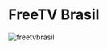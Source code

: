 # FreeTV Brasil
![freetvbrasil](https://github.com/user-attachments/assets/91bc0e29-4af8-437a-af09-536d9b62b232)
